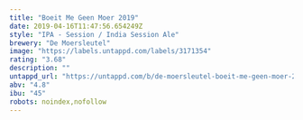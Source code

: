 ```yaml
---
title: "Boeit Me Geen Moer 2019"
date: 2019-04-16T11:47:56.654249Z
style: "IPA - Session / India Session Ale"
brewery: "De Moersleutel"
image: "https://labels.untappd.com/labels/3171354"
rating: "3.68"
description: ""
untappd_url: "https://untappd.com/b/de-moersleutel-boeit-me-geen-moer-2019/3171354"
abv: "4.8"
ibu: "45"
robots: noindex,nofollow
---
```

